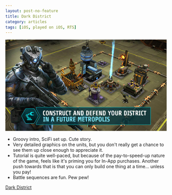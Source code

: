 ```yaml
---
layout: post-no-feature
title: Dark District
category: articles
tags: [iOS, played on iOS, RTS]
---
```


<a href="https://itunes.apple.com/ca/app/dark-district/id579743886?mt=8">![Dark District](/images/dark-district.jpg)</a>

* Groovy intro, SciFi set up. Cute story.
* Very detailed graphics on the units, but you don't really get a chance to see them up close enough to appreciate it.
* Tutorial is quite well-paced, but because of the pay-to-speed-up nature of the game, feels like it's priming you for In-App purchases. Another push towards that is that you can only build one thing at a time... unless you pay!
* Battle sequences are fun. Pew pew!

[Dark District](https://itunes.apple.com/ca/app/dark-district/id579743886?mt=8)